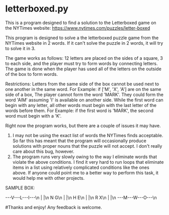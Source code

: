 # letterboxed.py
This is a program designed to find a solution to the Letterboxed game on the NYTimes website: https://www.nytimes.com/puzzles/letter-boxed

This program is designed to solve a the letterboxed puzzle game from the NYTimes website in 2 words. If it can't solve the puzzle in 2 words, it will try to solve it in 3.

The game works as follows:
12 letters are placed on the sides of a square, 3 to each side, and the player must try to form words by connecting letters.
The game is done when the player has used all of the letters on the outside of the box to form words.

Restrictions:
Letters from the same side of the box cannot be used next to one another in the same word. For Example: if ['M', 'X', 'A'] are on the same side of a box, The player cannot form the word 'MARK'. They could form the word 'AIM' assuming 'I' is available on another side.
While the first word can begin with any letter, all other words must begin with the last letter of the words before them. For Example: if the first word is 'MARK', the second word must begin with a 'K'.

Right now the program works, but there are a couple of issues it may have.
1. I may not be using the exact list of words the NYTimes finds acceptable. So far this has meant that the program will occasionally produce solutions with proper nouns that the puzzle will not accept. I don't really care about this bug, however.
2. The program runs very slowly owing to the way I eliminate words that violate the above conditions. I find it very hard to run loops that eliminate items in a list using relatively complicated conditions like the ones above. If anyone could point me to a better way to perform this task, it would help me with other projects.

SAMPLE BOX:

  ---V---L---I---\n
 |              |\n
 N              G\n
 |              |\n
 H              E\n
 |              |\n
 R              X\n
 |              |\n
  ---M---W---O---\n

#Thanks and enjoy! Any feedback is welcome.
